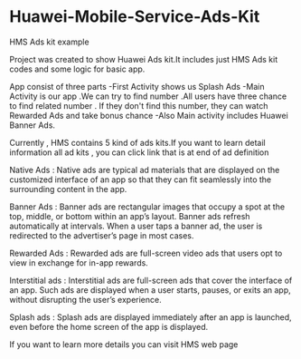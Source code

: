 # Huawei-Mobile-Service-Ads-Kit
HMS Ads kit example

Project was created to show Huawei Ads kit.It includes just HMS Ads kit codes and some logic for basic app.

App consist of three parts 
-First Activity shows us Splash Ads 
-Main Activity is our app .We can try to find number .All users have three chance to find related number . If they don't find this number, they can watch Rewarded Ads and take bonus chance
-Also Main activity includes Huawei Banner Ads.

Currently , HMS contains 5 kind of ads kits.If you want to learn detail information all ad kits , you can click link that is at end of ad definition

Native Ads : Native ads are typical ad materials that are displayed on the customized interface of an app so that they can fit seamlessly into the surrounding content in the app. 

Banner Ads : Banner ads are rectangular images that occupy a spot at the top, middle, or bottom within an app’s layout. Banner ads refresh automatically at intervals. When a user taps a banner ad, the user is redirected to the advertiser’s page in most cases. 

Rewarded Ads : Rewarded ads are full-screen video ads that users opt to view in exchange for in-app rewards. 

Interstitial ads : Interstitial ads are full-screen ads that cover the interface of an app. Such ads are displayed when a user starts, pauses, or exits an app, without disrupting the user’s experience. 

Splash ads : Splash ads are displayed immediately after an app is launched, even before the home screen of the app is displayed. 

If you want to learn more details you can visit HMS web page
